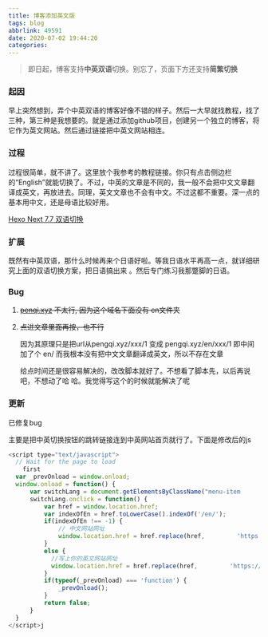 ```yaml
---
title: 博客添加英文版
tags: blog
abbrlink: 49591
date: 2020-07-02 19:44:20
categories:
---
```


> 即日起，博客支持**中英双语**切换。别忘了，页面下方还支持**简繁切换**

<!--more-->

### 起因

早上突然想到，弄个中英双语的博客好像不错的样子。然后一大早就找教程，找了三种，第三种是我想要的。就是通过添加github项目，创建另一个独立的博客，将它作为英文网站。然后通过链接把中英文网站相连。

### 过程

过程很简单，就不讲了。这里放个我参考的教程链接。你只有点击侧边栏的“English”就能切换了。不过，中英的文章是不同的，我一般不会把中文文章翻译成英文，再放进去。同理，英文文章也不会有中文。不过这都不重要。深一点的基本用中文，还是母语比较好用。

[Hexo Next 7.7 双语切换](https://siriusq.top/Hexo-Next-7-7-%E5%8F%8C%E8%AF%AD%E5%88%87%E6%8D%A2.html)

### 扩展

既然有中英双语，那什么时候再来个日语好啦。等我日语水平再高一点，就详细研究上面的双语切换方案，把日语搞出来 。然后专门练习我那蹩脚的日语。

### Bug

1. ~~[penqi.xyz](https://pengqi.xyz) 不太行, 因为这个域名下面没有 en文件夹~~

2. ~~点进文章里面再按，也不行~~

	因为其原理只是把url从pengqi.xyz/xxx/1 变成 pengqi.xyz/en/xxx/1
	即中间加了个 en/
	而我根本没有把中文文章翻译成英文，所以不存在文章

	给点时间还是很容易解决的，改改脚本就好了。不想看了脚本先，以后再说吧，不想动了哈	哈。我觉得写这个的时候就能解决了呢

### 更新

已修复bug

主要是把中英切换按钮的跳转链接连到中英网站首页就行了。下面是修改后的js

```javascript
<script type="text/javascript">
  // Wait for the page to load 
    first
  var _prevOnload = window.onload;
  window.onload = function() {
      var switchLang = document.getElementsByClassName("menu-item 						menu-item-switch_lang")[0];
      switchLang.onclick = function() {
          var href = window.location.href;
          var indexOfEn = href.toLowerCase().indexOf('/en/');
          if(indexOfEn !== -1) {
	          // 中文网站网址
              window.location.href = href.replace(href, 		'https://pengqi.xyz'); 
          }
          else {
            //写上你的英文网站网址
  			window.location.href = href.replace(href, 	      'https://pengqi.github.io/en/');
          }
          if(typeof(_prevOnload) === 'function') {
              _prevOnload();
          }
          return false;
      }
  }
</script>j
```





